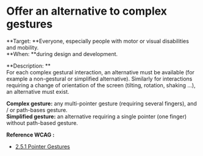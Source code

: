 # Offer an alternative to complex gestures

<script>$(document).ready(function () {
    setBreadcrumb([
        {"label":"Themed WCAG index - Developers", "url": "./incontournables.html#dev"},
        {"label":"Offer an alternative to complex gestures"}
    ]);
});</script>

<span data-menuitem="incontournables"></span>


**Target: **Everyone, especially people with motor or visual disabilities and mobility.  
**When: **during design and development.

**Description: **  
For each complex gestural interaction, an alternative must be available (for example a non-gestural or simplified alternative).
Similarly for interactions requiring a change of orientation of the screen (tilting, rotation, shaking ...), an alternative must exist.

**Complex gesture:** any multi-pointer gesture (requiring several fingers), and / or path-bases gesture.  
**Simplified gesture:** an alternative requiring a single pointer (one finger) without path-based gesture.

**Reference <abbr>WCAG</abbr>&nbsp;:**  
- <a href="https://www.w3.org/TR/WCAG21/#pointer-gestures">2.5.1 Pointer Gestures</a>

<!--  This file is part of a11y-guidelines | Our vision of mobile & web accessibility guidelines and best practices, with valid/invalid examples.
 Copyright (C) 2016  Orange SA
 See the Creative Commons Legal Code Attribution-ShareAlike 3.0 Unported License for more details (LICENSE file). -->